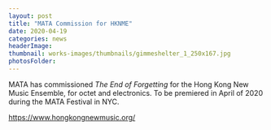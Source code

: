 ```yaml
---
layout: post
title: "MATA Commission for HKNME"
date: 2020-04-19
categories: news
headerImage:
thumbnail: works-images/thumbnails/gimmeshelter_1_250x167.jpg
photosFolder:
---
```

MATA has commissioned *The End of Forgetting* for the Hong Kong New Music Ensemble, for octet and electronics. To be premiered in April of 2020 during the MATA Festival in NYC.

https://www.hongkongnewmusic.org/
